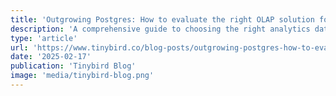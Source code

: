 ```yaml
---
title: 'Outgrowing Postgres: How to evaluate the right OLAP solution for analytics'
description: 'A comprehensive guide to choosing the right analytics database for your specific use case, from data warehouses to real-time analytics platforms.'
type: 'article'
url: 'https://www.tinybird.co/blog-posts/outgrowing-postgres-how-to-evaluate-the-right-olap-solution-for-analytics'
date: '2025-02-17'
publication: 'Tinybird Blog'
image: 'media/tinybird-blog.png'
---
```

